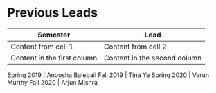 # Previous Leads

Semester | Lead
------------ | -------------
Content from cell 1 | Content from cell 2
Content in the first column | Content in the second column


Spring 2019 | Anoosha Balebail
Fall 2019 | Tina Ye
Spring 2020 | Varun Murthy
Fall 2020 | Arjun Mishra
